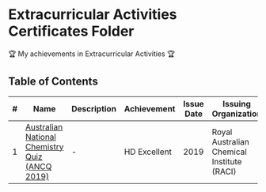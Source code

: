 # Extracurricular Activities Certificates Folder

:trophy: My achievements in Extracurricular Activities :trophy:

## Table of Contents
#| Name | Description | Achievement | Issue Date | Issuing Organization
-| ---- | ----------- | ----------- | ---------- | -----------------------------
1 | [Australian National Chemistry Quiz (ANCQ 2019)](https://github.com/vliam0206/awards-certificates/blob/main/6-extracurricular/19_Chemistry11.pdf) | - | HD Excellent | 2019 | Royal Australian Chemical Institute (RACI)
